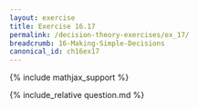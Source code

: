 ```yaml
---
layout: exercise
title: Exercise 16.17
permalink: /decision-theory-exercises/ex_17/
breadcrumb: 16-Making-Simple-Decisions
canonical_id: ch16ex17
---
```


{% include mathjax_support %}
<div id="hiddden">{% include_relative question.md %}</div>